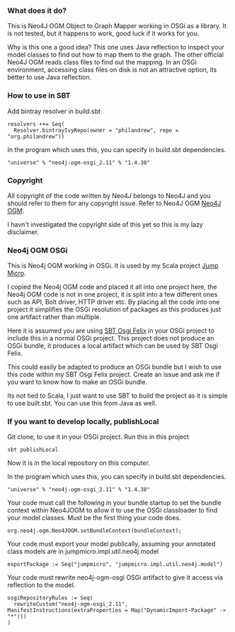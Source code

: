 
### What does it do?

This is Neo4J OGM Object to Graph Mapper working in OSGi as a library. It is not tested, but it happens to work, good luck if it works for you.

Why is this one a good idea? This one uses Java reflection to inspect your model classes to find out how to map them to the graph. The other official Neo4J OGM reads class files to find out the mapping. In an OSGi environment, accessing class files on disk is not an attractive option, its better to use Java reflection. 

### How to use in SBT

Add bintray resolver in build.sbt

    resolvers ++= Seq(
      Resolver.bintrayIvyRepo(owner = "philandrew", repo = "org.philandrew"))


In the program which uses this, you can specify in build.sbt dependencies.

    "universe" % "neo4j-ogm-osgi_2.11" % "1.4.38"


### Copyright

All copyright of the code written by Neo4J belongs to Neo4J and you should refer to them for any copyright issue. Refer to Neo4J OGM [Neo4J OGM](https://github.com/neo4j/neo4j-ogm).

I havn't investigated the copyright side of this yet so this is my lazy disclaimer.

### Neo4j OGM OSGi

This is Neo4j OGM working in OSGi. It is used by my Scala project [Jump Micro](https://github.com/PhilAndrew/JumpMicro).

I copied the Neo4j OGM code and placed it all into one project here, the Neo4j OGM code is not in one project, it is split into a few different ones such as API, Bolt driver, HTTP driver etc. By placing all the code into one project it simplifies the OSGi resolution of packages as this produces just one artifact rather than multiple.

Here it is assumed you are using [SBT Osgi Felix](https://github.com/doolse/sbt-osgi-felix) in your OSGi project to include this in a normal OSGi project. This project does not produce an OSGi bundle, it produces a local artifact which can be used by SBT Osgi Felix. 

This could easily be adapted to produce an OSGi bundle but I wish to use this code within my SBT Osgi Felix project. Create an issue and ask me if you want to know how to make an OSGi bundle.
 
Its not tied to Scala, I just want to use SBT to build the project as it is simple to use built.sbt. You can use this from Java as well.
 
### If you want to develop locally, publishLocal

Git clone, to use it in your OSGi project. Run this in this project

    sbt publishLocal

Now it is in the local repository on this computer.

In the program which uses this, you can specify in build.sbt dependencies.

    "universe" % "neo4j-ogm-osgi_2.11" % "1.4.38"

Your code must call the following in your bundle startup to set the bundle context within Neo4JOGM to allow it to use the OSGi classloader to find your model classes. Must be the first thing your code does.

    org.neo4j.ogm.Neo4JOGM.setBundleContext(bundleContext);
    
Your code must export your model publically, assuming your annotated class models are in jumpmicro.impl.util.neo4j.model
    
    exportPackage := Seq("jumpmicro", "jumpmicro.impl.util.neo4j.model")
    
Your code must rewrite neo4j-ogm-osgi OSGi artifact to give it access via reflection to the model.
    
    osgiRepositoryRules := Seq(
      rewriteCustom("neo4j-ogm-osgi_2.11", ManifestInstructions(extraProperties = Map("DynamicImport-Package" -> "*")))
    )    
